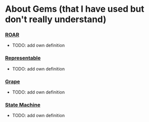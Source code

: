 # About Gems (that I have used but don't really understand)

### [ROAR](https://github.com/apotonick/roar)
- TODO: add own definition

### [Representable](https://github.com/apotonick/representable)
- TODO: add own definition

### [Grape](https://github.com/ruby-grape/grape)
- TODO: add own definition

### [State Machine]()
- TODO: add own definition
